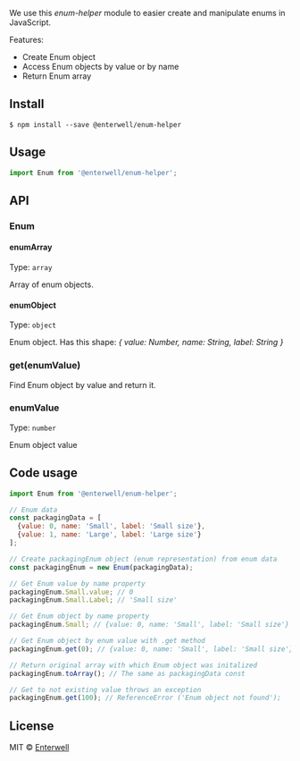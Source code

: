 We use this *enum-helper* module to easier create and manipulate enums in JavaScript.

Features:
 - Create Enum object
 - Access Enum objects by value or by name
 - Return Enum array

## Install

```
$ npm install --save @enterwell/enum-helper
```


## Usage

```js
import Enum from '@enterwell/enum-helper';
```

## API

### Enum 

#### enumArray<enumObject>

Type: `array`

Array of enum objects.

#### enumObject

Type: `object`

Enum object. 
Has this shape: *{ value: Number, name: String, label: String }*

### get(enumValue)

Find Enum object by value and return it.

### enumValue

Type: `number`

Enum object value

## Code usage

```javascript
import Enum from '@enterwell/enum-helper';

// Enum data
const packagingData = [
  {value: 0, name: 'Small', label: 'Small size'},
  {value: 1, name: 'Large', label: 'Large size'}
];

// Create packagingEnum object (enum representation) from enum data
const packagingEnum = new Enum(packagingData);

// Get Enum value by name property
packagingEnum.Small.value; // 0
packagingEnum.Small.Label; // 'Small size'

// Get Enum object by name property
packagingEnum.Small; // {value: 0, name: 'Small', label: 'Small size'}

// Get Enum object by enum value with .get method
packagingEnum.get(0); // {value: 0, name: 'Small', label: 'Small size'}

// Return original array with which Enum object was initalized
packagingEnum.toArray(); // The same as packagingData const 

// Get to not existing value throws an exception
packagingEnum.get(100); // ReferenceError ('Enum object not found');

```

## License

MIT © [Enterwell](http://enterwell.net)
